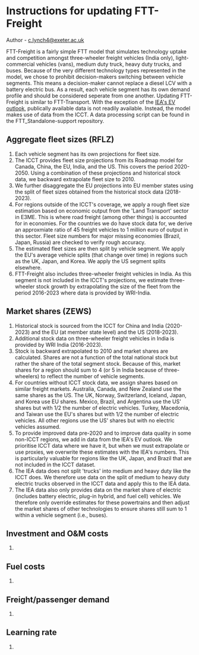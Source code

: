 # Instructions for updating FTT-Freight
Author - c.lynch4@exeter.ac.uk

FTT-Freight is a fairly simple FTT model that simulates technology uptake and competition amongst three-wheeler freight vehicles (India only), light-commercial vehicles (vans), medium duty truck, heavy duty trucks, and buses. Because of the very different technology types represented in the model, we chose to prohibit decision-makers switching between vehicle segments. This means a decision-maker cannot replace a diesel LCV with a battery electric bus. As a result, each vehicle segment has its own demand profile and should be considered seperate from one another.
Updating FTT-Freight is similar to FTT-Transport. With the exception of the [IEA's EV outlook](https://www.iea.org/data-and-statistics/data-tools/global-ev-data-explorer), publically available data is not readily available. Instead, the model makes use of data from the ICCT. A data processing script can be found in the FTT_Standalone-support repository.

## Aggregate fleet sizes (RFLZ)
1. Each vehicle segment has its own projections for fleet size. 
2. The ICCT provides fleet size projections from its Roadmap model for Canada, China, the EU, India, and the US. This covers the period 2020-2050. Using a combination of these projections and historical stock data, we backward extrapolate fleet size to 2010.
3. We further disaggregate the EU projections into EU member states using the split of fleet sizes obtained from the historical stock data (2018-2023).
4. For regions outside of the ICCT's coverage, we apply a rough fleet size estimation based on economic output from the 'Land Transport' sector in E3ME. This is where road freight (among other things) is accounted for in economies. For the countries we do have stock data for, we derive an approxmiate ratio of 45 freight vehicles to 1 million euro of output in this sector. Fleet size numbers for major missing economies (Brazil, Japan, Russia) are checked to verify rough accuracy.
5. The estimated fleet sizes are then split by vehicle segment. We apply the EU's average vehicle splits (that change over time) in regions such as the UK, Japan, and Korea. We apply the US segment splits elsewhere.
6. FTT-Freight also includes three-wheeler freight vehicles in India. As this segment is not included in the ICCT's projections, we estimate three-wheeler stock growth by extrapolating the size of the fleet from the period 2016-2023 where data is provided by WRI-India. 

## Market shares (ZEWS)
1. Historical stock is sourced from the ICCT for China and India (2020-2023) and the EU (at member state level) and the US (2018-2023).
2. Additional stock data on three-wheeler freight vehicles in India is provided by WRI India (2016-2023).
3. Stock is backward extrapolated to 2010 and market shares are calculated. Shares are not a function of the total national stock but rather the share of the total segment stock. Because of this, market shares for a region should sum to 4 (or 5 in India because of three-wheelers) to reflect the number of vehicle segments.
4. For countries without ICCT stock data, we assign shares based on similar freight markets. Australia, Canada, and New Zealand use the same shares as the US. The UK, Norway, Switzerland, Iceland, Japan, and Korea use EU shares. Mexico, Brazil, and Argentina use the US' shares but with 1/2 the number of electric vehicles. Turkey, Macedonia, and Taiwan use the EU's shares but with 1/2 the number of electric vehicles. All other regions use the US' shares but with no electric vehicles assumed.
5. To provide improved data pre-2020 and to improve data quality in some non-ICCT regions, we add in data from the IEA's EV outlook. We prioritise ICCT data where we have it, but when we must extrapolate or use proxies, we overwrite these estimates with the IEA's numbers. This is particularly valuable for regions like the UK, Japan, and Brazil that are not included in the ICCT dataset.
6. The IEA data does not split 'trucks' into medium and heavy duty like the ICCT does. We therefore use data on the split of medium to heavy duty electric trucks observed in the ICCT data and apply this to the IEA data.
7. The IEA data also only provides data on the market share of electric (includes battery electric, plug-in hybrid, and fuel cell) vehicles. We therefore only override estimates for these powertrains and then adjust the market shares of other technologies to ensure shares still sum to 1 within a vehicle segment (i.e., buses).

## Investment and O&M costs
1. 

## Fuel costs
1. 

## Freight/passenger demand
1. 

## Learning rate
1. 
